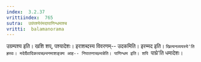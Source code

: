 ```yaml
---
index:  3.2.37
vrittiindex:  765
sutra:  उग्रंपश्येरंमदापाणिन्धमाश्च
vritti:  balamanorama 
---
```


उग्रम्पश्य इति। खशि शप्, पश्यादेशः। इराशब्दस्य विवरणम्-- उदकमिति। इरम्मद इति। `खित्यनव्ययस्ये'ति ह्रस्वः। मदेर्दैवादिकत्वच्छ्यनमाशङ्क्य आह-- निपातनाच्छ्यन्नेति। पाणिन्धम इति। शपि `पाघ्रे'ति धमादेशः। 

